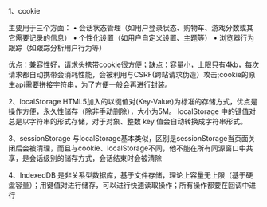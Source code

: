 1、cookie

主要用于三个方面：
• 会话状态管理（如用户登录状态、购物车、游戏分数或其它需要记录的信息）
• 个性化设置（如用户自定义设置、主题等）
• 浏览器行为跟踪（如跟踪分析用户行为等）

优点：兼容性好，请求头携带cookie很方便；缺点：容量小，上限只有4kb，每次请求都自动携带会消耗性能，会被利用与CSRF(跨站请求伪造）攻击;cookie的原生api需要拼接字符串，为了方便一般会再进行封装。

2、localStorage
HTML5加⼊的以键值对(Key-Value)为标准的存储⽅式，优点是操作⽅便，永久性储存（除⾮⼿动删除），⼤⼩为5M。
localStorage 中的键值对总是以字符串的形式存储，对于对象、整数 key 值会自动转换成字符串形式。


3、sessionStorage
与localStorage基本类似，区别是sessionStorage当⻚⾯关闭后会被清理，⽽且与cookie、localStorage不同，他不能在所有同源窗⼝中共享，是会话级别的储存⽅式，会话结束时会被清除

4、IndexedDB
是非关系型数据库，基于文件存储，理论上容量无上限（基于硬盘容量）；⽤键值对进⾏储存，可以进⾏快速读取操作；所有操作都要在回调中进行
